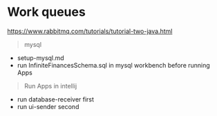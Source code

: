 # Work queues

https://www.rabbitmq.com/tutorials/tutorial-two-java.html

> mysql

- setup-mysql.md
- run InfiniteFinancesSchema.sql in mysql workbench before running Apps

> Run Apps in intellij

- run database-receiver first
- run ui-sender second

